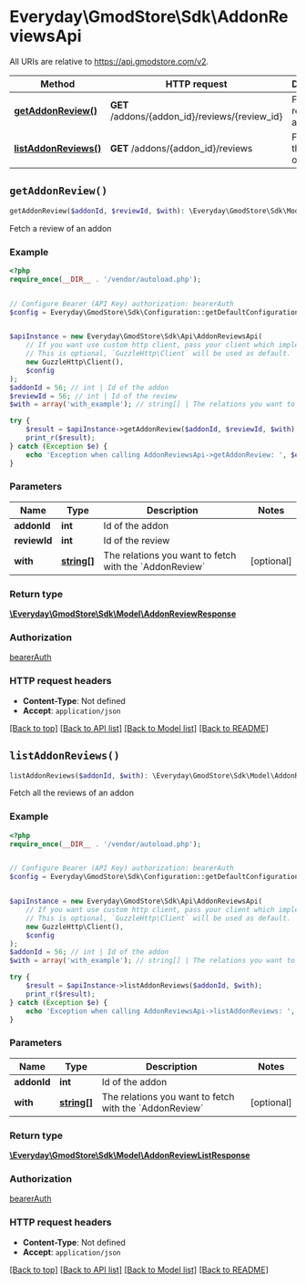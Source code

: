 # Everyday\GmodStore\Sdk\AddonReviewsApi

All URIs are relative to https://api.gmodstore.com/v2.

Method | HTTP request | Description
------------- | ------------- | -------------
[**getAddonReview()**](AddonReviewsApi.md#getAddonReview) | **GET** /addons/{addon_id}/reviews/{review_id} | Fetch a review of an addon
[**listAddonReviews()**](AddonReviewsApi.md#listAddonReviews) | **GET** /addons/{addon_id}/reviews | Fetch all the reviews of an addon


## `getAddonReview()`

```php
getAddonReview($addonId, $reviewId, $with): \Everyday\GmodStore\Sdk\Model\AddonReviewResponse
```

Fetch a review of an addon

### Example

```php
<?php
require_once(__DIR__ . '/vendor/autoload.php');


// Configure Bearer (API Key) authorization: bearerAuth
$config = Everyday\GmodStore\Sdk\Configuration::getDefaultConfiguration()->setAccessToken('YOUR_ACCESS_TOKEN');


$apiInstance = new Everyday\GmodStore\Sdk\Api\AddonReviewsApi(
    // If you want use custom http client, pass your client which implements `GuzzleHttp\ClientInterface`.
    // This is optional, `GuzzleHttp\Client` will be used as default.
    new GuzzleHttp\Client(),
    $config
);
$addonId = 56; // int | Id of the addon
$reviewId = 56; // int | Id of the review
$with = array('with_example'); // string[] | The relations you want to fetch with the `AddonReview`

try {
    $result = $apiInstance->getAddonReview($addonId, $reviewId, $with);
    print_r($result);
} catch (Exception $e) {
    echo 'Exception when calling AddonReviewsApi->getAddonReview: ', $e->getMessage(), PHP_EOL;
}
```

### Parameters

Name | Type | Description  | Notes
------------- | ------------- | ------------- | -------------
 **addonId** | **int**| Id of the addon |
 **reviewId** | **int**| Id of the review |
 **with** | [**string[]**](../Model/string.md)| The relations you want to fetch with the &#x60;AddonReview&#x60; | [optional]

### Return type

[**\Everyday\GmodStore\Sdk\Model\AddonReviewResponse**](../Model/AddonReviewResponse.md)

### Authorization

[bearerAuth](../../README.md#bearerAuth)

### HTTP request headers

- **Content-Type**: Not defined
- **Accept**: `application/json`

[[Back to top]](#) [[Back to API list]](../../README.md#endpoints)
[[Back to Model list]](../../README.md#models)
[[Back to README]](../../README.md)

## `listAddonReviews()`

```php
listAddonReviews($addonId, $with): \Everyday\GmodStore\Sdk\Model\AddonReviewListResponse
```

Fetch all the reviews of an addon

### Example

```php
<?php
require_once(__DIR__ . '/vendor/autoload.php');


// Configure Bearer (API Key) authorization: bearerAuth
$config = Everyday\GmodStore\Sdk\Configuration::getDefaultConfiguration()->setAccessToken('YOUR_ACCESS_TOKEN');


$apiInstance = new Everyday\GmodStore\Sdk\Api\AddonReviewsApi(
    // If you want use custom http client, pass your client which implements `GuzzleHttp\ClientInterface`.
    // This is optional, `GuzzleHttp\Client` will be used as default.
    new GuzzleHttp\Client(),
    $config
);
$addonId = 56; // int | Id of the addon
$with = array('with_example'); // string[] | The relations you want to fetch with the `AddonReview`

try {
    $result = $apiInstance->listAddonReviews($addonId, $with);
    print_r($result);
} catch (Exception $e) {
    echo 'Exception when calling AddonReviewsApi->listAddonReviews: ', $e->getMessage(), PHP_EOL;
}
```

### Parameters

Name | Type | Description  | Notes
------------- | ------------- | ------------- | -------------
 **addonId** | **int**| Id of the addon |
 **with** | [**string[]**](../Model/string.md)| The relations you want to fetch with the &#x60;AddonReview&#x60; | [optional]

### Return type

[**\Everyday\GmodStore\Sdk\Model\AddonReviewListResponse**](../Model/AddonReviewListResponse.md)

### Authorization

[bearerAuth](../../README.md#bearerAuth)

### HTTP request headers

- **Content-Type**: Not defined
- **Accept**: `application/json`

[[Back to top]](#) [[Back to API list]](../../README.md#endpoints)
[[Back to Model list]](../../README.md#models)
[[Back to README]](../../README.md)
